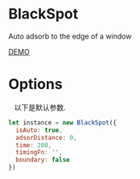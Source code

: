 # BlackSpot
Auto adsorb to the edge of a window

[DEMO](http://www.zhengsc.com/blackSpot)

# Options
    以下是默认参数. <br>
``` JavaScript
let instance = new BlackSpot({
  isAuto: true,
  adsorDistance: 0,
  time: 200,
  timingFn: '',
  boundary: false
})
````
